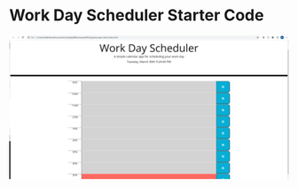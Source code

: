 # Work Day Scheduler Starter Code

<img src="./assets/images/workdayscheduler.png" alt="workdayscheduler">